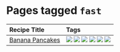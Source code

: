 # Pages tagged `fast`

|Recipe Title|Tags
|:---|:---|
|[Banana Pancakes](../recipes/bananapancakes.md)|[![](https://img.shields.io/badge/tag-breakfast-659a8f)](../tags/breakfast.md) [![](https://img.shields.io/badge/tag-fast-5d33f3)](../tags/fast.md) [![](https://img.shields.io/badge/tag-fried-cb29b)](../tags/fried.md) [![](https://img.shields.io/badge/tag-simple-32613c)](../tags/simple.md) [![](https://img.shields.io/badge/tag-stovetop-e5c1d4)](../tags/stovetop.md) [![](https://img.shields.io/badge/tag-vegetarian-1754e4)](../tags/vegetarian.md)|
